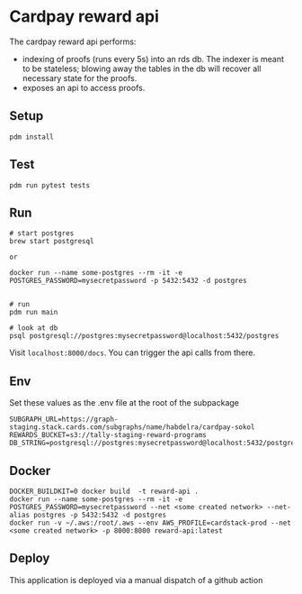 # Cardpay reward api

The cardpay reward api performs:
- indexing of proofs (runs every 5s) into an rds db. The indexer is meant to be stateless; blowing away the tables in the db will recover all necessary state for the proofs. 
- exposes an api to access proofs.

## Setup


    pdm install

## Test

    pdm run pytest tests

## Run

    # start postgres 
    brew start postgresql
    
    or 
    
    docker run --name some-postgres --rm -it -e POSTGRES_PASSWORD=mysecretpassword -p 5432:5432 -d postgres
    
    
    # run 
    pdm run main 
    
    # look at db
    psql postgresql://postgres:mysecretpassword@localhost:5432/postgres

Visit `localhost:8000/docs`. You can trigger the api calls from there. 
    
## Env 

Set these values as the .env file at the root of the subpackage
    
    SUBGRAPH_URL=https://graph-staging.stack.cards.com/subgraphs/name/habdelra/cardpay-sokol
    REWARDS_BUCKET=s3://tally-staging-reward-programs
    DB_STRING=postgresql://postgres:mysecretpassword@localhost:5432/postgres


## Docker

    DOCKER_BUILDKIT=0 docker build  -t reward-api .
    docker run --name some-postgres --rm -it -e POSTGRES_PASSWORD=mysecretpassword --net <some created network> --net-alias postgres -p 5432:5432 -d postgres
    docker run -v ~/.aws:/root/.aws --env AWS_PROFILE=cardstack-prod --net <some created network> -p 8000:8000 reward-api:latest

## Deploy 

This application is deployed via a manual dispatch of a github action 
